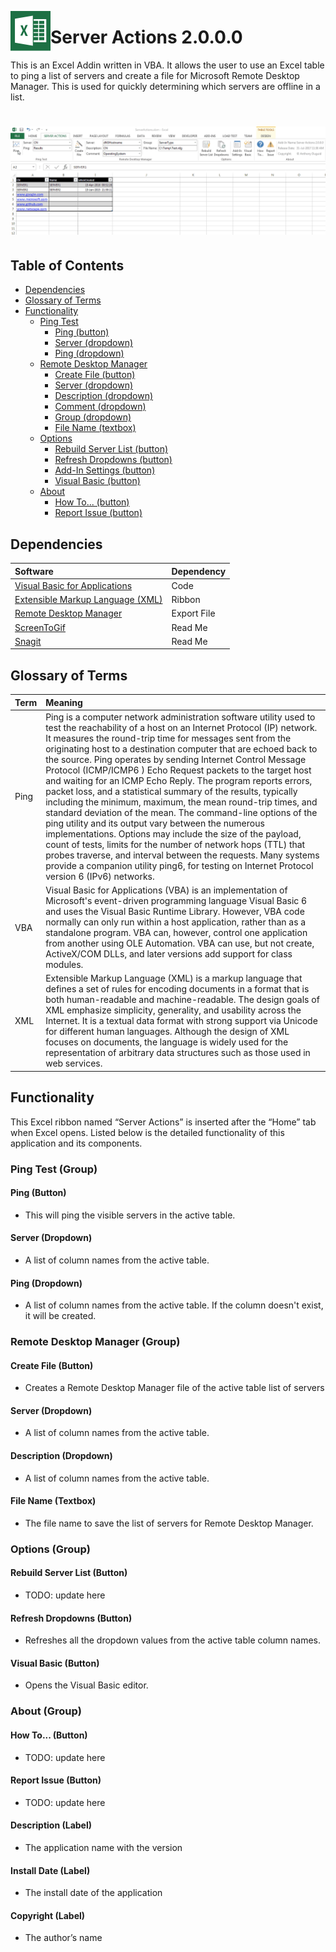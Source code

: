 [<img align="left" src="Images/ReadMe/App.png" width="64px" >](https://github.com/aduguid/ServerActions/blob/master/VBA/ServerActions.xlsm?raw=true "Download File")
# Server Actions  <span class="Application_Version">2.0.0.0</span>
This is an Excel Addin written in VBA. It allows the user to use an Excel table to ping a list of servers and create a file for Microsoft Remote Desktop Manager. This is used for quickly determining which servers are offline in a list.
<h1 align="center">
  <img src="Images/ReadMe/ServerActionsExample2.gif" alt="vbaping" />
</h1>

## Table of Contents
- <a href="#dependencies">Dependencies</a>
- <a href="#glossary-of-terms">Glossary of Terms</a>
- <a href="#functionality">Functionality</a>
    - <a href="#ping-test">Ping Test</a>
        - <a href="#ping">Ping (button)</a>
        - <a href="#server-column">Server (dropdown)</a>
        - <a href="#ping-column">Ping (dropdown)</a>
    - <a href="#remote-desktop-manager">Remote Desktop Manager</a>
        - <a href="#create-file">Create File (button)</a>
        - <a href="#server">Server (dropdown)</a>
        - <a href="#description">Description (dropdown)</a>
        - <a href="#comment">Comment (dropdown)</a>
        - <a href="#group">Group (dropdown)</a>
        - <a href="#file-name">File Name (textbox)</a>
    - <a href="#options">Options</a>
        - <a href="#rebuild-list">Rebuild Server List (button)</a>
        - <a href="#refresh-lists">Refresh Dropdowns (button)</a>
        - <a href="#settings">Add-In Settings (button)</a>
        - <a href="#visual-basic">Visual Basic (button)</a>
    - <a href="#about">About</a>
        - <a href="#how-to">How To... (button)</a>
        - <a href="#report-issue">Report Issue (button)</a>

<a id="user-content-dependencies" class="anchor" href="#dependencies" aria-hidden="true"> </a>
## Dependencies
|Software                        |Dependency                 |
|:-------------------------------|:--------------------------|
|[Visual Basic for Applications](https://msdn.microsoft.com/en-us/vba/vba-language-reference)|Code|
|[Extensible Markup Language (XML)](https://www.rondebruin.nl/win/s2/win001.htm)|Ribbon|
|[Remote Desktop Manager](https://www.microsoft.com/en-au/download/details.aspx?id=44989)|Export File|
|[ScreenToGif](http://www.screentogif.com/)|Read Me|
|[Snagit](http://discover.techsmith.com/snagit-non-brand-desktop/?gclid=CNzQiOTO09UCFVoFKgod9EIB3g)|Read Me|

<a id="user-content-glossary-of-terms" class="anchor" href="#glossary-of-terms" aria-hidden="true"> </a>
## Glossary of Terms

| Term                      | Meaning                                                                                  |
|:--------------------------|:-----------------------------------------------------------------------------------------|
| Ping |Ping is a computer network administration software utility used to test the reachability of a host on an Internet Protocol (IP) network. It measures the round-trip time for messages sent from the originating host to a destination computer that are echoed back to the source. Ping operates by sending Internet Control Message Protocol (ICMP/ICMP6 ) Echo Request packets to the target host and waiting for an ICMP Echo Reply. The program reports errors, packet loss, and a statistical summary of the results, typically including the minimum, maximum, the mean round-trip times, and standard deviation of the mean. The command-line options of the ping utility and its output vary between the numerous implementations. Options may include the size of the payload, count of tests, limits for the number of network hops (TTL) that probes traverse, and interval between the requests. Many systems provide a companion utility ping6, for testing on Internet Protocol version 6 (IPv6) networks. |
| VBA |Visual Basic for Applications (VBA) is an implementation of Microsoft's event-driven programming language Visual Basic 6 and uses the Visual Basic Runtime Library. However, VBA code normally can only run within a host application, rather than as a standalone program. VBA can, however, control one application from another using OLE Automation. VBA can use, but not create, ActiveX/COM DLLs, and later versions add support for class modules.|
| XML |Extensible Markup Language (XML) is a markup language that defines a set of rules for encoding documents in a format that is both human-readable and machine-readable. The design goals of XML emphasize simplicity, generality, and usability across the Internet. It is a textual data format with strong support via Unicode for different human languages. Although the design of XML focuses on documents, the language is widely used for the representation of arbitrary data structures such as those used in web services.|

<a id="user-content-functionality" class="anchor" href="#functionality" aria-hidden="true"> </a>
## Functionality
This Excel ribbon named “Server Actions” is inserted after the “Home” tab when Excel opens.  Listed below is the detailed functionality of this application and its components.  

<a id="user-content-ping-test" class="anchor" href="#ping-test" aria-hidden="true"> </a>
###	Ping Test (Group)

<a id="user-content-ping" class="anchor" href="#ping" aria-hidden="true"> </a>
####	Ping (Button)
* This will ping the visible servers in the active table.

<a id="user-content-server-column" class="anchor" href="#server-column" aria-hidden="true"> </a>
####	Server (Dropdown)
* A list of column names from the active table.

<a id="user-content-ping-column" class="anchor" href="#ping-column" aria-hidden="true"> </a>
####	Ping (Dropdown)
* A list of column names from the active table. If the column doesn't exist, it will be created.

<a id="user-content-remote-desktop-manager" class="anchor" href="#remote-desktop-manager" aria-hidden="true"> </a>
###	Remote Desktop Manager (Group)

<a id="user-content-create-file" class="anchor" href="#create-file" aria-hidden="true"> </a>
####	Create File (Button)
* Creates a Remote Desktop Manager file of the active table list of servers

<a id="user-content-server" class="anchor" href="#server" aria-hidden="true"> </a>
####	Server (Dropdown)
* A list of column names from the active table.

<a id="user-content-description" class="anchor" href="#description" aria-hidden="true"> </a>
####	Description (Dropdown)
* A list of column names from the active table.

<a id="user-content-file-name" class="anchor" href="#file-name" aria-hidden="true"> </a>
####	File Name (Textbox)
* The file name to save the list of servers for Remote Desktop Manager.

<a id="user-content-options" class="anchor" href="#options" aria-hidden="true"> </a>
###	Options (Group)

<a id="user-content-rebuild-list" class="anchor" href="#rebuild-list" aria-hidden="true"> </a>
####	Rebuild Server List (Button)
* TODO: update here

<a id="user-content-refresh-lists" class="anchor" href="#refresh-lists" aria-hidden="true"> </a>
####	Refresh Dropdowns (Button)
* Refreshes all the dropdown values from the active table column names.

<a id="user-content-visual-basic" class="anchor" href="#visual-basic" aria-hidden="true"> </a>
####	Visual Basic (Button)
* Opens the Visual Basic editor.

<a id="user-content-about" class="anchor" href="#about" aria-hidden="true"> </a>
###	About (Group)

<a id="user-content-how-to" class="anchor" href="#how-to" aria-hidden="true"> </a>
####	How To... (Button)
* TODO: update here

<a id="user-content-report-issue" class="anchor" href="#report-issue" aria-hidden="true"> </a>
####	Report Issue (Button)
* TODO: update here

#### Description (Label)
* The application name with the version

#### Install Date (Label)
* The install date of the application

#### Copyright (Label)
* The author’s name
